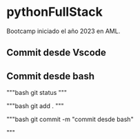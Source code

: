 # pythonFullStack
Bootcamp iniciado el año 2023 en AML.

## Commit desde Vscode

## Commit desde bash

"""bash
git status
"""

"""bash
git add .
"""

"""bash
git commit -m "commit desde bash"

"""